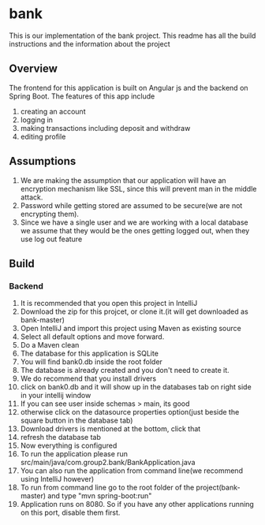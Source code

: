 # bank
This is our implementation of the bank project. This readme has all the build instructions and the information about the project

## Overview
The frontend for this application is built on Angular js and the backend on Spring Boot. 
The features of this app include
1) creating an account
2) logging in
3) making transactions including deposit and withdraw
4) editing profile

## Assumptions
1. We are making the assumption that our application will have an encryption mechanism like SSL, since this will prevent man in the middle attack. 
2. Password while getting stored are assumed to be secure(we are not encrypting them).
3. Since we have a single user and we are working with a local database we assume that they would be the ones getting logged out, when they use log out feature


## Build
### Backend
1. It is recommended that you open this project in IntelliJ
2. Download the zip for this projcet, or clone it.(it will get downloaded as bank-master)
3. Open IntelliJ and import this project using Maven as existing source
4. Select all default options and move forward.
5. Do a Maven clean
6. The database for this application is SQLite
7. You will find bank0.db inside the root folder
8. The database is already created and you don't need to create it.
9. We do recommend that you install drivers
10. click on bank0.db and it will show up in the databases tab on right side in your intellij window
11. If you can see user inside schemas > main, its good
12. otherwise click on the datasource properties option(just beside the square button in the database tab)
13. Download drivers is mentioned at the bottom, click that
14. refresh the database tab
15. Now everything is configured
16. To run the application please run src/main/java/com.group2.bank/BankApplication.java
17. You can also run the application from command line(we recommend using IntelliJ however)
18. To run from command line go to the root folder of the project(bank-master) and type "mvn spring-boot:run"
19. Application runs on 8080. So if you have any other applications running on this port, disable them first.

